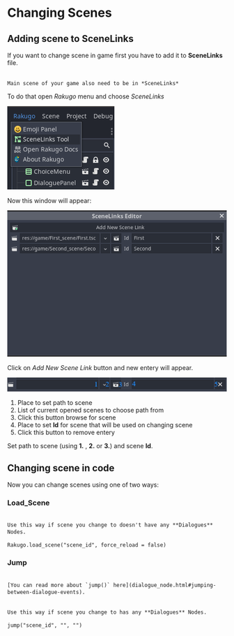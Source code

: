# Changing Scenes

## Adding scene to SceneLinks

If you want to change scene in game first you have to add it to **SceneLinks** file.

```{note}

Main scene of your game also need to be in *SceneLinks*
```

To do that open _Rakugo_ menu and choose _SceneLinks_

![](changing_scene/scene-links01.png)

Now this window will appear:

![](changing_scene/scene-links-editor.png)

Click on _Add New Scene Link_ button and new entery will appear.

![](changing_scene/sl-new-entery.png)

1. Place to set path to scene
2. List of current opened scenes to choose path from
3. Click this button browse for scene
4. Place to set **Id** for scene that will be used on changing scene
5. Click this button to remove entery

Set path to scene (using **1.** , **2.** or **3.**) and scene **Id**.

## Changing scene in code

Now you can change scenes using one of two ways:

### Load_Scene

```{note}

Use this way if scene you change to doesn't have any **Dialogues** Nodes.
```

```gdscript
Rakugo.load_scene("scene_id", force_reload = false)
```

### Jump

```{tip}

[You can read more about `jump()` here](dialogue_node.html#jumping-between-dialogue-events).
```

```{note}

Use this way if scene you change to has any **Dialogues** Nodes.
```

```gdscript
jump("scene_id", "", "")
```
